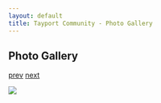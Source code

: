 ```yaml
---
layout: default
title: Tayport Community - Photo Gallery
---
```

## Photo Gallery

[prev](http://tayport.org.uk/photo/382) [next](http://tayport.org.uk/photo/384)

![ ](http://tayport.org.uk/media/383.jpg " ")

